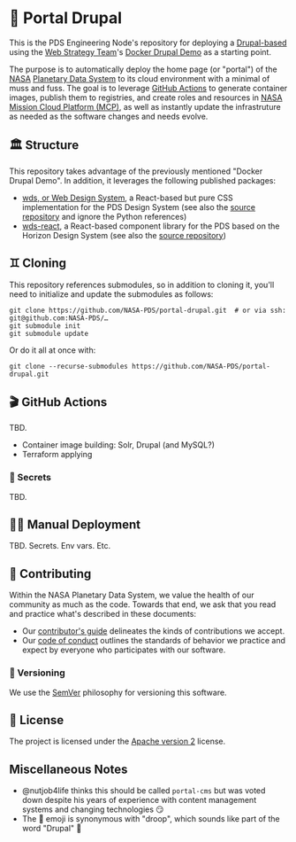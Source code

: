 # 🥀 Portal Drupal

This is the PDS Engineering Node's repository for deploying a [Drupal-based](https://new.drupal.org/home) using the [Web Strategy Team](https://github.com/Web-Strategy-Team/)'s [Docker Drupal Demo](https://github.com/Web-Strategy-Team/Docker-Drupal-Demo) as a starting point.

The purpose is to automatically deploy the home page (or "portal") of the [NASA](https://www.nasa.gov/) [Planetary Data System](https://pds.nasa.gov/) to its cloud environment with a minimal of muss and fuss. The goal is to leverage [GitHub Actions](https://github.com/features/actions) to generate container images, publish them to registries, and create roles and resources in [NASA Mission Cloud Platform (MCP)](https://www.nasa.gov/wp-content/uploads/2023/07/533091-apr-jun-2023-it-talk-design-0.pdf), as well as instantly update the infrastruture as needed as the software changes and needs evolve.


## 🏛️ Structure

This repository takes advantage of the previously mentioned "Docker Drupal Demo". In addition, it leverages the following published packages:

- [wds, or Web Design System](https://www.npmjs.com/package/@nasapds/wds), a React-based but pure CSS implementation for the PDS Design System (see also the [source repository](https://github.com/NASA-PDS/wds) and ignore the Python references)
- [wds-react](https://www.npmjs.com/package/@nasapds/wds-react), a React-based component library for the PDS based on the Horizon Design System (see also the [source repository](https://github.com/NASA-PDS/wds-react))


## ♊️ Cloning

This repository references submodules, so in addition to cloning it, you'll need to initialize and update the submodules as follows:

    git clone https://github.com/NASA-PDS/portal-drupal.git  # or via ssh: git@github.com:NASA-PDS/…
    git submodule init
    git submodule update

Or do it all at once with:

    git clone --recurse-submodules https://github.com/NASA-PDS/portal-drupal.git


## 🎬 GitHub Actions

TBD.

- Container image building: Solr, Drupal (and MySQL?)
- Terraform applying

### 🤫 Secrets

TBD.


## 🧑‍🔧 Manual Deployment

TBD. Secrets. Env vars. Etc.


## 👥 Contributing

Within the NASA Planetary Data System, we value the health of our community as much as the code. Towards that end, we ask that you read and practice what's described in these documents:

-   Our [contributor's guide](https://github.com/NASA-PDS/.github/blob/main/CONTRIBUTING.md) delineates the kinds of contributions we accept.
-   Our [code of conduct](https://github.com/NASA-PDS/.github/blob/main/CODE_OF_CONDUCT.md) outlines the standards of behavior we practice and expect by everyone who participates with our software.


### 🔢 Versioning

We use the [SemVer](https://semver.org/) philosophy for versioning this software.


## 📃 License

The project is licensed under the [Apache version 2](LICENSE.md) license.


## Miscellaneous Notes

- @nutjob4life thinks this should be called `portal-cms` but was voted down despite his years of experience with content management systems and changing technologies 😏
- The 🥀 emoji is synonymous with "droop", which sounds like part of the word "Drupal" 🤭
